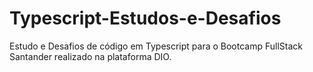 # Typescript-Estudos-e-Desafios
Estudo e Desafios de código em Typescript para o Bootcamp FullStack Santander realizado na plataforma DIO. 
